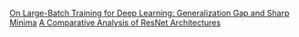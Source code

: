 [On Large-Batch Training for Deep Learning: Generalization Gap and Sharp Minima](https://arxiv.org/abs/1609.04836)
[A Comparative Analysis of ResNet Architectures](https://ieeexplore.ieee.org/document/10083966)
